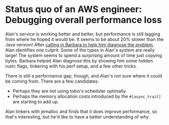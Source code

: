 # Status quo of an AWS engineer: Debugging overall performance loss

Alan's service is working better and better, but performance is still lagging from where he hoped it would be. It seems to be about 20% slower than the Java version! After [calling in Barbara to help him diagnose the problem](https://rust-lang.github.io/wg-async/vision/status_quo/alan_iteratively_regresses.html), Alan identifies one culprit: Some of the types in Alan's system are really large! The system seems to spend a surprising amount of time just copying bytes. Barbara helped Alan diagnose this by showing him some hidden rustc flags, tinkering with his perf setup, and a few other tricks.

There is still a performance gap, though, and Alan's not sure where it could be coming from. There are a few candidates:

* Perhaps they are not using tokio's scheduler optimally.
* Perhaps the memory allocation costs introduced by the `#[async_trait]` are starting to add up.

Alan tinkers with jemalloc and finds that it does improve performance, so that's interesting, but he'd like to have a better understanding of *why*.
